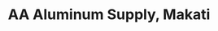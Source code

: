 ---
title: "AA Aluminum Supply, Makati"
url: /makati/aa-aluminum-supply-makati/
shop: Eisenwaren
---